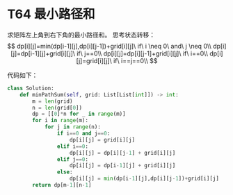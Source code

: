 # T64 最小路径和

求矩阵左上角到右下角的最小路径和。
思考状态转移：
$$
dp[i][j]=min(dp[i-1][j],dp[i][j-1])+grid[i][j]\ if\ i \neq 0\ and\ j \neq 0\\
dp[i][j]=dp[i-1][j]+grid[i][j]\ if\ j==0\\
dp[i][j]=dp[i][j-1]+grid[i][j]\ if\ i==0\\
dp[i][j]=grid[i][j]\ if\ i==j==0\\
$$

代码如下：

```python
class Solution:
    def minPathSum(self, grid: List[List[int]]) -> int:
        m = len(grid)
        n = len(grid[0])
        dp = [[0]*n for _ in range(m)]
        for i in range(m):
            for j in range(n):
                if i==0 and j==0:
                    dp[i][j] = grid[i][j]
                elif i==0:
                    dp[i][j] = dp[i][j-1] + grid[i][j]
                elif j==0:
                    dp[i][j] = dp[i-1][j] + grid[i][j]
                else:
                    dp[i][j] = min(dp[i-1][j],dp[i][j-1])+grid[i][j]
        return dp[m-1][n-1]
```

# 